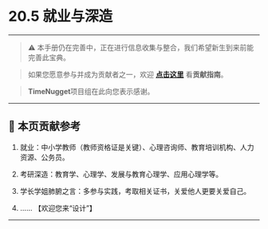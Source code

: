 # 20.5 就业与深造

---

> ⚠️ 本手册仍在完善中，正在进行信息收集与整合，我们希望新生到来前能完善此宝典。  

> 如果您愿意参与并成为贡献者之一，欢迎 **[点击这里](/CONTRIBUTING.md)** 看**贡献指南**。

> **TimeNugget**项目组在此向您表示感谢。

---

## 📌 本页贡献参考

1. 就业：中小学教师（教师资格证是关键）、心理咨询师、教育培训机构、人力资源、公务员。

2. 考研深造：教育学、心理学、发展与教育心理学、应用心理学等。

3. 学长学姐肺腑之言：多参与实践，考取相关证书，关爱他人更要关爱自己。

4. ……  【欢迎您来“设计”】

---
